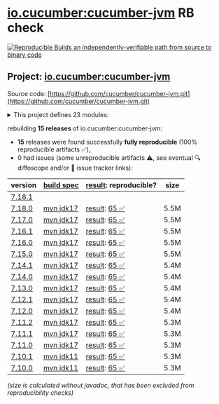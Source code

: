 [io.cucumber:cucumber-jvm](https://central.sonatype.com/artifact/io.cucumber/cucumber-jvm/versions) RB check
=======

[![Reproducible Builds](https://reproducible-builds.org/images/logos/rb.svg) an independently-verifiable path from source to binary code](https://reproducible-builds.org/)

## Project: [io.cucumber:cucumber-jvm](https://central.sonatype.com/artifact/io.cucumber/cucumber-jvm/versions)

Source code: [https://github.com/cucumber/cucumber-jvm.git](https://github.com/cucumber/cucumber-jvm.git)

<details><summary>This project defines 23 modules:</summary>

* [io.cucumber:cucumber-archetype](https://central.sonatype.com/artifact/io.cucumber/cucumber-archetype/7.18.0)
* [io.cucumber:cucumber-bom](https://central.sonatype.com/artifact/io.cucumber/cucumber-bom/7.18.0)
* [io.cucumber:cucumber-cdi2](https://central.sonatype.com/artifact/io.cucumber/cucumber-cdi2/7.18.0)
* [io.cucumber:cucumber-core](https://central.sonatype.com/artifact/io.cucumber/cucumber-core/7.18.0)
* [io.cucumber:cucumber-deltaspike](https://central.sonatype.com/artifact/io.cucumber/cucumber-deltaspike/7.18.0)
* [io.cucumber:cucumber-gherkin](https://central.sonatype.com/artifact/io.cucumber/cucumber-gherkin/7.18.0)
* [io.cucumber:cucumber-gherkin-messages](https://central.sonatype.com/artifact/io.cucumber/cucumber-gherkin-messages/7.18.0)
* [io.cucumber:cucumber-guice](https://central.sonatype.com/artifact/io.cucumber/cucumber-guice/7.18.0)
* [io.cucumber:cucumber-jakarta-cdi](https://central.sonatype.com/artifact/io.cucumber/cucumber-jakarta-cdi/7.18.0)
* [io.cucumber:cucumber-jakarta-openejb](https://central.sonatype.com/artifact/io.cucumber/cucumber-jakarta-openejb/7.18.0)
* [io.cucumber:cucumber-java](https://central.sonatype.com/artifact/io.cucumber/cucumber-java/7.18.0)
* [io.cucumber:cucumber-java8](https://central.sonatype.com/artifact/io.cucumber/cucumber-java8/7.18.0)
* [io.cucumber:cucumber-junit](https://central.sonatype.com/artifact/io.cucumber/cucumber-junit/7.18.0)
* [io.cucumber:cucumber-junit-platform-engine](https://central.sonatype.com/artifact/io.cucumber/cucumber-junit-platform-engine/7.18.0)
* [io.cucumber:cucumber-jvm](https://central.sonatype.com/artifact/io.cucumber/cucumber-jvm/7.18.0)
* [io.cucumber:cucumber-openejb](https://central.sonatype.com/artifact/io.cucumber/cucumber-openejb/7.18.0)
* [io.cucumber:cucumber-picocontainer](https://central.sonatype.com/artifact/io.cucumber/cucumber-picocontainer/7.18.0)
* [io.cucumber:cucumber-plugin](https://central.sonatype.com/artifact/io.cucumber/cucumber-plugin/7.18.0)
* [io.cucumber:cucumber-spring](https://central.sonatype.com/artifact/io.cucumber/cucumber-spring/7.18.0)
* [io.cucumber:cucumber-testng](https://central.sonatype.com/artifact/io.cucumber/cucumber-testng/7.18.0)
* [io.cucumber:datatable](https://central.sonatype.com/artifact/io.cucumber/datatable/7.18.0)
* [io.cucumber:datatable-matchers](https://central.sonatype.com/artifact/io.cucumber/datatable-matchers/7.18.0)
* [io.cucumber:docstring](https://central.sonatype.com/artifact/io.cucumber/docstring/7.18.0)
</details>

rebuilding **15 releases** of io.cucumber:cucumber-jvm:
- **15** releases were found successfully **fully reproducible** (100% reproducible artifacts :white_check_mark:),
- 0 had issues (some unreproducible artifacts :warning:, see eventual :mag: diffoscope and/or :memo: issue tracker links):

| version | [build spec](/BUILDSPEC.md) | [result](https://reproducible-builds.org/docs/jvm/): reproducible? | size |
| -- | --------- | ------ | -- |
| [7.18.1](https://central.sonatype.com/artifact/io.cucumber/cucumber-jvm/7.18.1/pom) | | | |
| [7.18.0](https://central.sonatype.com/artifact/io.cucumber/cucumber-jvm/7.18.0/pom) | [mvn jdk17](cucumber-jvm-7.18.0.buildspec) | [result](cucumber-jvm-7.18.0.buildinfo): [65 :white_check_mark: ](cucumber-jvm-7.18.0.buildcompare) | 5.5M |
| [7.17.0](https://central.sonatype.com/artifact/io.cucumber/cucumber-jvm/7.17.0/pom) | [mvn jdk17](cucumber-jvm-7.17.0.buildspec) | [result](cucumber-jvm-7.17.0.buildinfo): [65 :white_check_mark: ](cucumber-jvm-7.17.0.buildcompare) | 5.5M |
| [7.16.1](https://central.sonatype.com/artifact/io.cucumber/cucumber-jvm/7.16.1/pom) | [mvn jdk17](cucumber-jvm-7.16.1.buildspec) | [result](cucumber-jvm-7.16.1.buildinfo): [65 :white_check_mark: ](cucumber-jvm-7.16.1.buildcompare) | 5.5M |
| [7.16.0](https://central.sonatype.com/artifact/io.cucumber/cucumber-jvm/7.16.0/pom) | [mvn jdk17](cucumber-jvm-7.16.0.buildspec) | [result](cucumber-jvm-7.16.0.buildinfo): [65 :white_check_mark: ](cucumber-jvm-7.16.0.buildcompare) | 5.5M |
| [7.15.0](https://central.sonatype.com/artifact/io.cucumber/cucumber-jvm/7.15.0/pom) | [mvn jdk17](cucumber-jvm-7.15.0.buildspec) | [result](cucumber-jvm-7.15.0.buildinfo): [65 :white_check_mark: ](cucumber-jvm-7.15.0.buildcompare) | 5.5M |
| [7.14.1](https://central.sonatype.com/artifact/io.cucumber/cucumber-jvm/7.14.1/pom) | [mvn jdk17](cucumber-jvm-7.14.1.buildspec) | [result](cucumber-jvm-7.14.1.buildinfo): [65 :white_check_mark: ](cucumber-jvm-7.14.1.buildcompare) | 5.4M |
| [7.14.0](https://central.sonatype.com/artifact/io.cucumber/cucumber-jvm/7.14.0/pom) | [mvn jdk17](cucumber-jvm-7.14.0.buildspec) | [result](cucumber-jvm-7.14.0.buildinfo): [65 :white_check_mark: ](cucumber-jvm-7.14.0.buildcompare) | 5.4M |
| [7.13.0](https://central.sonatype.com/artifact/io.cucumber/cucumber-jvm/7.13.0/pom) | [mvn jdk17](cucumber-jvm-7.13.0.buildspec) | [result](cucumber-jvm-7.13.0.buildinfo): [65 :white_check_mark: ](cucumber-jvm-7.13.0.buildcompare) | 5.4M |
| [7.12.1](https://central.sonatype.com/artifact/io.cucumber/cucumber-jvm/7.12.1/pom) | [mvn jdk17](cucumber-jvm-7.12.1.buildspec) | [result](cucumber-jvm-7.12.1.buildinfo): [65 :white_check_mark: ](cucumber-jvm-7.12.1.buildcompare) | 5.4M |
| [7.12.0](https://central.sonatype.com/artifact/io.cucumber/cucumber-jvm/7.12.0/pom) | [mvn jdk17](cucumber-jvm-7.12.0.buildspec) | [result](cucumber-jvm-7.12.0.buildinfo): [65 :white_check_mark: ](cucumber-jvm-7.12.0.buildcompare) | 5.4M |
| [7.11.2](https://central.sonatype.com/artifact/io.cucumber/cucumber-jvm/7.11.2/pom) | [mvn jdk17](cucumber-jvm-7.11.2.buildspec) | [result](cucumber-jvm-7.11.2.buildinfo): [65 :white_check_mark: ](cucumber-jvm-7.11.2.buildcompare) | 5.3M |
| [7.11.1](https://central.sonatype.com/artifact/io.cucumber/cucumber-jvm/7.11.1/pom) | [mvn jdk17](cucumber-jvm-7.11.1.buildspec) | [result](cucumber-jvm-7.11.1.buildinfo): [65 :white_check_mark: ](cucumber-jvm-7.11.1.buildcompare) | 5.3M |
| [7.11.0](https://central.sonatype.com/artifact/io.cucumber/cucumber-jvm/7.11.0/pom) | [mvn jdk17](cucumber-jvm-7.11.0.buildspec) | [result](cucumber-jvm-7.11.0.buildinfo): [65 :white_check_mark: ](cucumber-jvm-7.11.0.buildcompare) | 5.3M |
| [7.10.1](https://central.sonatype.com/artifact/io.cucumber/cucumber-jvm/7.10.1/pom) | [mvn jdk11](cucumber-jvm-7.10.1.buildspec) | [result](cucumber-jvm-7.10.1.buildinfo): [65 :white_check_mark: ](cucumber-jvm-7.10.1.buildcompare) | 5.3M |
| [7.10.0](https://central.sonatype.com/artifact/io.cucumber/cucumber-jvm/7.10.0/pom) | [mvn jdk11](cucumber-jvm-7.10.0.buildspec) | [result](cucumber-jvm-7.10.0.buildinfo): [65 :white_check_mark: ](cucumber-jvm-7.10.0.buildcompare) | 5.3M |

<i>(size is calculated without javadoc, that has been excluded from reproducibility checks)</i>
